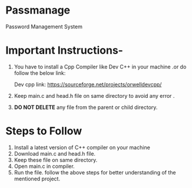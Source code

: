 # Passmanage
Password Management System

# Important Instructions-
1. You have to install a Cpp Compiler like Dev C++ in your machine .or do follow the below link: 

   Dev cpp link: https://sourceforge.net/projects/orwelldevcpp/

2. Keep main.c and head.h file on same directory to avoid any error .
3. **DO NOT DELETE** any file from the parent or child directory.

# Steps to Follow

1. Install  a latest version of  C++ compiler on your machine
2. Download main.c and head.h file.
3. Keep these file on same directory.
4. Open main.c in compiler.
5. Run the file.
follow the above steps for better understanding of the mentioned project.

